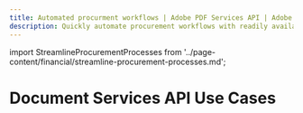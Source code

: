 ```yaml
---
title: Automated procurment workflows | Adobe PDF Services API | Adobe Document Services
description: Quickly automate procurement workflows with readily available cloud-baseed APIs. Our PDF Services API helps you create, convert, OCR PDFs and more. Free 6-month trial. Learn more today.
---
```


import StreamlineProcurementProcesses from '../page-content/financial/streamline-procurement-processes.md';


<Hero slots="heading" variant="fullwidth" theme="dark"  customLayout className="herobgImage"/>

# Document Services API Use Cases


<MenuWrapperComponent  slots="content"  repeat="1" theme="lightest"/>

<StreamlineProcurementProcesses />